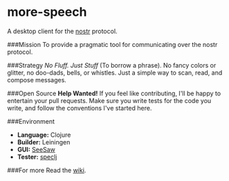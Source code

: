 # more-speech

A desktop client for the [nostr](https://github.com/fiatjaf/nostr) protocol.

###Mission
To provide a pragmatic tool for communicating over the nostr protocol.

###Strategy
_No Fluff.  Just Stuff_ (To borrow a phrase).  No fancy colors or glitter, no doo-dads, bells,
or whistles.  Just a simple way to scan, read, and compose messages.

###Open Source
**Help Wanted!** If you feel like contributing, I'll be happy to entertain your pull requests.  Make sure you
write tests for the code you write, and follow the conventions I've started here.

###Environment
 * **Language:** Clojure
 * **Builder:** Leiningen
 * **GUI:** [SeeSaw](https://github.com/clj-commons/seesaw/wiki)
 * **Tester:** [speclj](https://github.com/slagyr/speclj)

###For more
Read the [wiki](https://github.com/unclebob/more-speech/wiki).